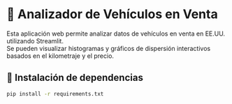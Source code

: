 # 🚗 Analizador de Vehículos en Venta

Esta aplicación web permite analizar datos de vehículos en venta en EE.UU. utilizando Streamlit.  
Se pueden visualizar histogramas y gráficos de dispersión interactivos basados en el kilometraje y el precio.

## 📌 Instalación de dependencias

```bash
pip install -r requirements.txt
